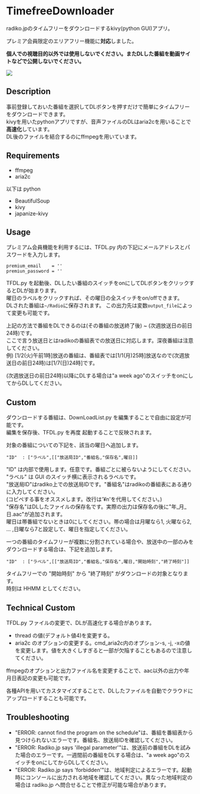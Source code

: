 # TimefreeDownloader
radiko.jpのタイムフリーをダウンロードするkivy(python GUI)アプリ。

プレミア会員限定のエリアフリー機能に**対応**しました。

**個人での視聴目的以外では使用しないでください。またDLした番組を動画サイトなどで公開しないでください。**

![](https://github.com/mj127/TimefreeDownloader/blob/master/image.png)

## Description
事前登録しておいた番組を選択してDLボタンを押すだけで簡単にタイムフリーをダウンロードできます。  
kivyを用いたpythonアプリですが、音声ファイルのDLはaria2cを用いることで**高速化**しています。  
DL後のファイルを結合するのにffmpegを用いています。  

## Requirements
- ffmpeg
- aria2c

以下は python
- BeautifulSoup
- kivy
- japanize-kivy

## Usage

プレミアム会員機能を利用するには、TFDL.py 内の下記にメールアドレスとパスワードを入力します。

```
premium_email    = ''
premiun_password = ''
```

 TFDL.py を起動後、DLしたい番組のスイッチをonにしてDLボタンをクリックするとDLが始まります。  
曜日のラベルをクリックすれば、その曜日の全スイッチをon/offできます。  
DLされた番組は```~/Radio```に保存されます。 この出力先は変数```output_file```によって変更も可能です。

上記の方法で番組をDLできるのは(その番組の放送終了後) ~ (次週放送日の前日24時)です。  
ここで言う放送日とはradikoの番組表での放送日に対応します。深夜番組は注意してください。  
例) [1/2(火)午前1時]放送の番組は、番組表では[1/1(月)25時]放送なので(次週放送日の前日24時)は[1/7(日)24時]です。  

(次週放送日の前日24時)以降にDLする場合は"a week ago"のスイッチをonにしてからDLしてください。  

## Custom
ダウンロードする番組は、DownLoadList.py を編集することで自由に設定が可能です。  
編集を保存後、TFDL.py を再度 起動することで反映されます。

対象の番組についての下記を、該当の曜日へ追加します。

```
"ID"  : ["ラベル",[["放送局ID","番組名,"保存名",曜日]]
```

"ID" は内部で使用します。任意です。番組ごとに被らないようにしてください。  
"ラベル" は GUI のスイッチ横に表示されるラベルです。  
"放送局ID"はradiko上での放送局IDです。"番組名"はradikoの番組表にある通りに入力してください。  
(コピペする事をオススメします。改行は'¥n'を代用してください。)  
"保存名"はDLしたファイルの保存名です。実際の出力は保存名の後に"年_月_日.aac"が追加されます。    
曜日は帯番組でないときは0にしてください。帯の場合は月曜なら1, 火曜なら2, ... ,日曜なら7と設定して、曜日を指定してください。

一つの番組のタイムフリーが複数に分割されている場合や、放送中の一部のみをダウンロードする場合は、下記を追加します。

```
"ID"  : ["ラベル",[["放送局ID","番組名,"保存名",曜日,"開始時刻","終了時刻"]]
```

タイムフリーでの "開始時刻" から "終了時刻" がダウンロードの対象となります。  
時刻は HHMM としてください。


## Technical Custom
TFDL.py ファイルの変更で、DLが高速化する場合があります。  
- thread の値(デフォルト値4)を変更する。
- aria2c のオプションの変更する。cmd_aria2c内のオプション-s, -j, -xの値を変更します。値を大きくしすぎると一部が欠陥することもあるので注意してください。

ffmpegのオプションと出力ファイル名を変更することで、aac以外の出力や年月日表記の変更も可能です。

各種APIを用いてカスタマイズすることで、DLしたファイルを自動でクラウドにアップロードすることも可能です。


## Troubleshooting
- "ERROR: cannot find the program on the schedule"は、番組を番組表から見つけられないエラーです。番組名、放送局IDを確認してください。
- "ERROR: Radiko.jp says 'illegal parameter'"は、放送前の番組をDLを試みた場合のエラーです。一週間前の番組をDLする場合は、"a week ago"のスイッチをonにしてからDLしてください。
- "ERROR: Radiko.jp says 'forbidden'"は、地域判定によるエラーです。起動時にコンソールに出力される地域を確認してください。異なった地域判定の場合は radiko.jp へ問合せることで修正が可能な場合があります。
